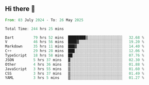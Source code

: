 ## Hi there 👋

<!--START_SECTION:waka-->

```rust
From: 03 July 2024 - To: 26 May 2025

Total Time: 244 hrs 25 mins

Dart         79 hrs 52 mins  ████████▒░░░░░░░░░░░░░░░░   32.68 %
V            46 hrs 56 mins  ████▓░░░░░░░░░░░░░░░░░░░░   19.20 %
Markdown     35 hrs 11 mins  ███▓░░░░░░░░░░░░░░░░░░░░░   14.40 %
C++          29 hrs 28 mins  ███░░░░░░░░░░░░░░░░░░░░░░   12.06 %
TypeScript   18 hrs 58 mins  ██░░░░░░░░░░░░░░░░░░░░░░░   07.76 %
JSON         5 hrs 37 mins   ▓░░░░░░░░░░░░░░░░░░░░░░░░   02.30 %
Other        4 hrs 36 mins   ▒░░░░░░░░░░░░░░░░░░░░░░░░   01.88 %
JavaScript   3 hrs 55 mins   ▒░░░░░░░░░░░░░░░░░░░░░░░░   01.60 %
CSS          3 hrs 37 mins   ▒░░░░░░░░░░░░░░░░░░░░░░░░   01.49 %
YAML         3 hrs 5 mins    ▒░░░░░░░░░░░░░░░░░░░░░░░░   01.27 %
```

<!--END_SECTION:waka-->

<!--
**mathiskakal/mathiskakal** is a ✨ _special_ ✨ repository because its `README.md` (this file) appears on your GitHub profile.

Here are some ideas to get you started:

- 🔭 I’m currently working on ...
- 🌱 I’m currently learning ...
- 👯 I’m looking to collaborate on ...
- 🤔 I’m looking for help with ...
- 💬 Ask me about ...
- 📫 How to reach me: ...
- 😄 Pronouns: ...
- ⚡ Fun fact: ...
-->
